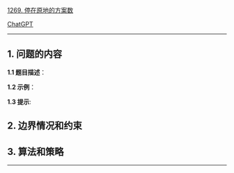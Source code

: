 [1269. 停在原地的方案数](https://leetcode.cn/problems/number-of-ways-to-stay-in-the-same-place-after-some-steps)

[ChatGPT](https://chat.openai.com/g/g-GsMNEr76r-c-master)

---

## 1. 问题的内容
**1.1 题目描述**：

**1.2 示例**：

**1.3 提示**:

## 2. 边界情况和约束


## 3. 算法和策略

---
